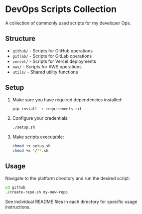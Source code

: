 # DevOps Scripts Collection

A collection of commonly used scripts for my developer Ops.

## Structure

- `github/` - Scripts for GitHub operations
- `gitlab/` - Scripts for GitLab operations
- `vercel/` - Scripts for Vercel deployments
- `aws/` - Scripts for AWS operations
- `utils/` - Shared utility functions

## Setup

1. Make sure you have required dependencies installed:
   ```bash
   pip install -r requirements.txt
   ```

2. Configure your credentials:
   ```bash
   ./setup.sh
   ```

3. Make scripts executable:
   ```bash
   chmod +x setup.sh
   chmod +x */**.sh
   ```

## Usage

Navigate to the platform directory and run the desired script:

```bash
cd github
./create-repo.sh my-new-repo
```

See individual README files in each directory for specific usage instructions.
